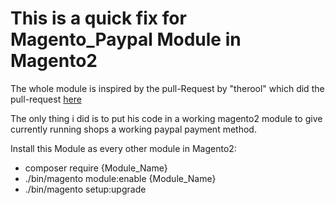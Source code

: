 # This is a quick fix for Magento_Paypal Module in Magento2
The whole module is inspired by the pull-Request by  "therool"
which did the pull-request [here](https://github.com/magento/magento2/pull/12401)

The only thing i did is to put his code in a working magento2 module to give currently running shops a working paypal payment method.

Install this Module as every other module in Magento2:
* composer require {Module_Name}
* ./bin/magento module:enable {Module_Name}
* ./bin/magento setup:upgrade

